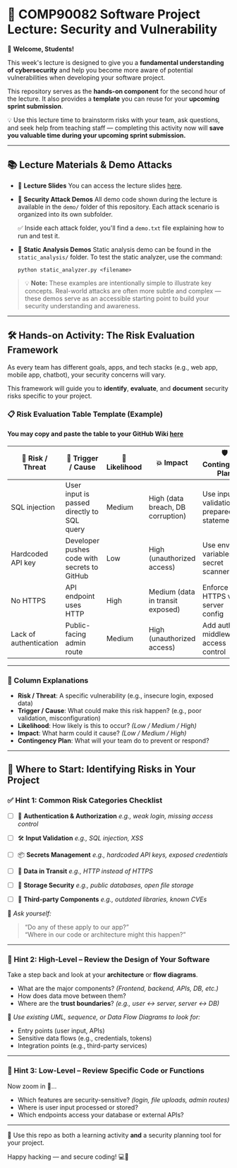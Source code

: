 # 🔐 COMP90082 Software Project Lecture: Security and Vulnerability

👋 **Welcome, Students!**

This week's lecture is designed to give you a **fundamental understanding of cybersecurity** and help you become more aware of potential vulnerabilities when developing your software project.

This repository serves as the **hands-on component** for the second hour of the lecture. It also provides a **template** you can reuse for your **upcoming sprint submission**.

💡 Use this lecture time to brainstorm risks with your team, ask questions, and seek help from teaching staff — completing this activity now will **save you valuable time during your upcoming sprint submission.**

---

## 📚 Lecture Materials & Demo Attacks

* 📄 **Lecture Slides**
  You can access the lecture slides [here](https://github.com/MichaelFu1998-create/cybersecurity_lecture/blob/main/lecture_slides_security_and_vulnerability.pdf).

* 🧪 **Security Attack Demos**
  All demo code shown during the lecture is available in the `demo/` folder of this repository.
  Each attack scenario is organized into its own subfolder.

  ✅ Inside each attack folder, you'll find a `demo.txt` file explaining how to run and test it.

* 🧪 **Static Analysis Demos**
  Static analysis demo can be found in the `static_analysis/` folder. 
  To test the static analyzer, use the command:
  ```
  python static_analyzer.py <filename>
  ```

> 💡 **Note:** These examples are intentionally simple to illustrate key concepts.
> Real-world attacks are often more subtle and complex — these demos serve as an accessible starting point to build your security understanding and awareness.
> 
---

## 🛠️ Hands-on Activity: The Risk Evaluation Framework

As every team has different goals, apps, and tech stacks (e.g., web app, mobile app, chatbot), your security concerns will vary.

This framework will guide you to **identify**, **evaluate**, and **document** security risks specific to your project.

### 📋 Risk Evaluation Table Template (Example)
#### You may copy and paste the table to your GitHub Wiki [here](https://github.com/MichaelFu1998-create/cybersecurity_lecture/blob/main/table_template.md?plain=1)

| 🧨 **Risk / Threat**           | 🔁 **Trigger / Cause**                            | 🎲 **Likelihood** | 💥 **Impact**                            | 🛡️ **Contingency Plan**                            |
|-------------------------------|--------------------------------------------------|------------------|------------------------------------------|----------------------------------------------------|
| SQL injection                 | User input is passed directly to SQL query       | Medium           | High (data breach, DB corruption)        | Use input validation, prepared statements          |
| Hardcoded API key             | Developer pushes code with secrets to GitHub     | Low              | High (unauthorized access)               | Use env variables, secret scanners                 |
| No HTTPS                      | API endpoint uses HTTP                           | High             | Medium (data in transit exposed)         | Enforce HTTPS via server config                    |
| Lack of authentication        | Public-facing admin route                        | Medium           | High (unauthorized access)               | Add auth middleware, access control                |

---

### 🧠 Column Explanations

- **Risk / Threat**: A specific vulnerability (e.g., insecure login, exposed data)
- **Trigger / Cause**: What could make this risk happen? (e.g., poor validation, misconfiguration)
- **Likelihood**: How likely is this to occur? *(Low / Medium / High)*
- **Impact**: What harm could it cause? *(Low / Medium / High)*
- **Contingency Plan**: What will your team do to prevent or respond?

---

## 🧭 Where to Start: Identifying Risks in Your Project

### ✅ Hint 1: Common Risk Categories Checklist

* [ ] 🚪 **Authentication & Authorization**
  *e.g., weak login, missing access control*

* [ ] 🛠 **Input Validation**
  *e.g., SQL injection, XSS*

* [ ] 📦 **Secrets Management**
  *e.g., hardcoded API keys, exposed credentials*

* [ ] 📡 **Data in Transit**
  *e.g., HTTP instead of HTTPS*

* [ ] 📁 **Storage Security**
  *e.g., public databases, open file storage*

* [ ] 🤖 **Third-party Components**
  *e.g., outdated libraries, known CVEs*

🧠 *Ask yourself:*  
> “Do any of these apply to our app?”  
> “Where in our code or architecture might this happen?”

---

### 🧱 Hint 2: High-Level – Review the Design of Your Software

Take a step back and look at your **architecture** or **flow diagrams**.

- What are the major components? *(Frontend, backend, APIs, DB, etc.)*  
- How does data move between them?  
- Where are the **trust boundaries**? *(e.g., user ↔ server, server ↔ DB)*  

🔎 *Use existing UML, sequence, or Data Flow Diagrams to look for:*
- Entry points (user input, APIs)
- Sensitive data flows (e.g., credentials, tokens)
- Integration points (e.g., third-party services)

---

### 🧩 Hint 3: Low-Level – Review Specific Code or Functions

Now zoom in 🔬…

- Which features are security-sensitive? *(login, file uploads, admin routes)*  
- Where is user input processed or stored?  
- Which endpoints access your database or external APIs?

---

🧠 Use this repo as both a learning activity **and** a security planning tool for your project.

Happy hacking — and secure coding! 💻🔐
